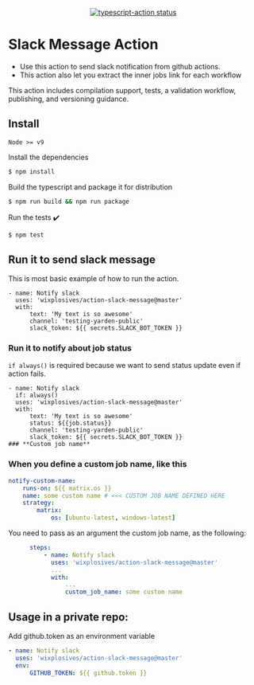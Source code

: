 <p align="center">
  <a href="https://github.com/wixplosives/action-slack-message/actions"><img alt="typescript-action status" src="https://github.com/wixplosives/action-slack-message/workflows/build-test/badge.svg"></a>
</p>

# Slack Message Action

-   Use this action to send slack notification from github actions.
-   This action also let you extract the inner jobs link for each workflow

This action includes compilation support, tests, a validation workflow, publishing, and versioning guidance.

## Install

`Node >= v9`

Install the dependencies

```bash
$ npm install
```

Build the typescript and package it for distribution

```bash
$ npm run build && npm run package
```

Run the tests :heavy_check_mark:

```bash
$ npm test
```

## Run it to send slack message
This is most basic example of how to run the action.

```
- name: Notify slack 
  uses: 'wixplosives/action-slack-message@master' 
  with:
      text: 'My text is so awesome'      
      channel: 'testing-yarden-public'
      slack_token: ${{ secrets.SLACK_BOT_TOKEN }}
```
### Run it to notify about job status
```if always()``` is required because we want to send status update even if action fails.
```
- name: Notify slack
  if: always()
  uses: 'wixplosives/action-slack-message@master'  
  with:
      text: 'My text is so awesome'
      status: ${{job.status}}
      channel: 'testing-yarden-public'
      slack_token: ${{ secrets.SLACK_BOT_TOKEN }}
### **Custom job name**
```
### When you define a custom job name, like this

```yaml
notify-custom-name:
    runs-on: ${{ matrix.os }}
    name: some custom name # <<< CUSTOM JOB NAME DEFINED HERE
    strategy:
        matrix:
            os: [ubuntu-latest, windows-latest]
```

You need to pass as an argument the custom job name, as the following:

```yaml
      steps:
          - name: Notify slack
            uses: 'wixplosives/action-slack-message@master'
            ...
            with:
                ...
                custom_job_name: some custom name
```

## Usage in a private repo:

Add github.token as an environment variable

```yaml
- name: Notify slack
  uses: 'wixplosives/action-slack-message@master'
  env:
      GITHUB_TOKEN: ${{ github.token }}
```

